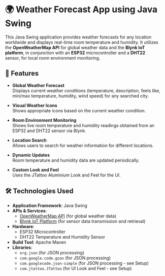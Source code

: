 # 🌍 Weather Forecast App using Java Swing

This Java Swing application provides weather forecasts for any location worldwide and displays real-time room temperature and humidity. It utilizes the **OpenWeatherMap API** for global weather data and the **Blynk IoT platform**, in conjunction with an **ESP32** microcontroller and a **DHT22** sensor, for local room environment monitoring.

## 🚀 Features

- **Global Weather Forecast**  
  Displays current weather conditions (temperature, description, feels like, min/max temperature, humidity, wind speed) for any searched city.
  
- **Visual Weather Icons**  
  Shows appropriate icons based on the current weather condition.
  
- **Room Environment Monitoring**  
  Shows live room temperature and humidity readings obtained from an ESP32 and DHT22 sensor via Blynk.
  
- **Location Search**  
  Allows users to search for weather information for different locations.
  
- **Dynamic Updates**  
  Room temperature and humidity data are updated periodically.
  
- **Custom Look and Feel**  
  Uses the JTattoo Aluminium Look and Feel for the UI.

## 🛠 Technologies Used

- **Application Framework**: Java Swing  
- **APIs & Services**:
  - [OpenWeatherMap API](https://openweathermap.org/api) (for global weather data)
  - [Blynk IoT Platform](https://blynk.io/) (for sensor data transmission and retrieval)
- **Hardware**:
  - ESP32 Microcontroller
  - DHT22 Temperature and Humidity Sensor
- **Build Tool**: Apache Maven
- **Libraries**:
  - `org.json` (for JSON processing)
  - `com.google.code.gson` (for JSON processing)
  - `com.googlecode.json-simple` (for JSON processing - see Setup)
  - `com.jtattoo.JTattoo` (for UI Look and Feel - see Setup)
